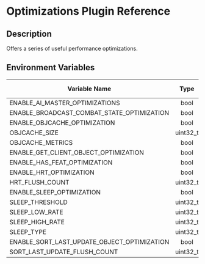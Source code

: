 # Optimizations Plugin Reference

## Description

Offers a series of useful performance optimizations.

## Environment Variables

| Variable Name                               |   Type   | Default Value |
| -------------                               | :------: | ------------- |
| ENABLE_AI_MASTER_OPTIMIZATIONS              | bool     | true    |
| ENABLE_BROADCAST_COMBAT_STATE_OPTIMIZATION  | bool     | true    |
| ENABLE_OBJCACHE_OPTIMIZATION                | bool     | true    |
| OBJCACHE_SIZE                               | uint32_t | 64000   |
| OBJCACHE_METRICS                            | bool     | false   |
| ENABLE_GET_CLIENT_OBJECT_OPTIMIZATION       | bool     | true    |
| ENABLE_HAS_FEAT_OPTIMIZATION                | bool     | true    |
| ENABLE_HRT_OPTIMIZATION                     | bool     | true    |
| HRT_FLUSH_COUNT                             | uint32_t | 8       |
| ENABLE_SLEEP_OPTIMIZATION                   | bool     | true    |
| SLEEP_THRESHOLD                             | uint32_t | 1       |
| SLEEP_LOW_RATE                              | uint32_t | 5       |
| SLEEP_HIGH_RATE                             | uint32_t | 0       |
| SLEEP_TYPE                                  | uint32_t | 0       |
| ENABLE_SORT_LAST_UPDATE_OBJECT_OPTIMIZATION | bool     | true    |
| SORT_LAST_UPDATE_FLUSH_COUNT                | uint32_t | 8       |
